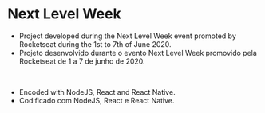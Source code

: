 # Next Level Week

- Project developed during the Next Level Week event promoted by Rocketseat during the 1st to 7th of June 2020. 
- Projeto desenvolvido durante o evento Next Level Week promovido pela Rocketseat de 1 a 7 de junho de 2020.

</br>

- Encoded with NodeJS, React and React Native.
- Codificado com NodeJS, React e React Native.
